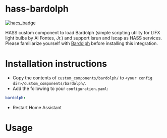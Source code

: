 # hass-bardolph
[![hacs_badge](https://img.shields.io/badge/HACS-Default-orange.svg)](https://github.com/custom-components/hacs)

HASS custom component to load Bardolph (simple scripting utility for LIFX light bulbs by Al Fontes, Jr.) and support lsrun and lscap as HASS services.
Please familiarize yourself with [Bardolph](https://bardolph.org) before installing this integration.

# Installation instructions

- Copy the contents of `custom_components/bardolph/` to `<your config dir>/custom_components/bardolph/`.
- Add the following to your `configuration.yaml`:

```yaml
bardolph:
```
- Restart Home Assistant

# Usage
